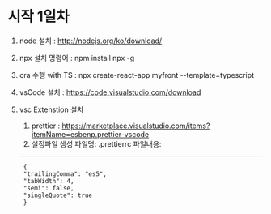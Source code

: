 # 시작 1일차 
1. node 설치 : http://nodejs.org/ko/download/

2. npx 설치 명령어 : npm install npx -g 

3. cra 수행 with TS : npx create-react-app myfront --template=typescript

4. vsCode 설치 : https://code.visualstudio.com/download

5. vsc Extenstion 설치 
    1. prettier : https://marketplace.visualstudio.com/items?itemName=esbenp.prettier-vscode
    2. 설정파일 생성
    파일명: .prettierrc
    파일내용: 
    ---
        {
        "trailingComma": "es5",
        "tabWidth": 4,
        "semi": false,
        "singleQuote": true
        }
    
